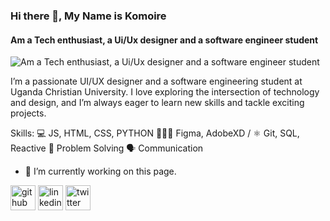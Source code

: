 ### Hi there 👋, My Name is Komoire 
#### Am a Tech enthusiast, a Ui/Ux designer and a software engineer student
![Am a Tech enthusiast, a Ui/Ux designer and a software engineer student](https://x.com/KomoireAshiraf/header_photo)

I’m a passionate UI/UX designer and a software engineering student at Uganda Christian University. I love exploring the intersection of technology and design, and I’m always eager to learn new skills and tackle exciting projects.

Skills: 💻 JS, HTML, CSS, PYTHON  👨🏾‍💻 Figma, AdobeXD /  ⚛️ Git, SQL, Reactive 🧠 Problem Solving  🗣️ Communication

- 🔭 I’m currently working on this page. 


[<img src='https://cdn.jsdelivr.net/npm/simple-icons@3.0.1/icons/github.svg' alt='github' height='40'>](https://github.com/komoire)  [<img src='https://cdn.jsdelivr.net/npm/simple-icons@3.0.1/icons/linkedin.svg' alt='linkedin' height='40'>](https://www.linkedin.com/in/komoireashiraf/)  [<img src='https://cdn.jsdelivr.net/npm/simple-icons@3.0.1/icons/twitter.svg' alt='twitter' height='40'>](https://twitter.com/komoireashiraf)  






